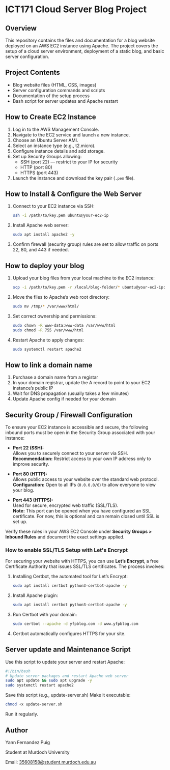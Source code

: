 # ICT171 Cloud Server Blog Project

## Overview
This repository contains the files and documentation for a blog website deployed on an AWS EC2 instance using Apache. The project covers the setup of a cloud server environment, deployment of a static blog, and basic server configuration.

## Project Contents
- Blog website files (HTML, CSS, images)
- Server configuration commands and scripts
- Documentation of the setup process
- Bash script for server updates and Apache restart

## How to Create EC2 Instance
1. Log in to the AWS Management Console.
2. Navigate to the EC2 service and launch a new instance.
3. Choose an Ubuntu Server AMI.
4. Select an instance type (e.g., t2.micro).
5. Configure instance details and add storage.
6. Set up Security Groups allowing:
   - SSH (port 22) — restrict to your IP for security
   - HTTP (port 80)
   - HTTPS (port 443)
7. Launch the instance and download the key pair (`.pem` file).

## How to Install & Configure the Web Server
1. Connect to your EC2 instance via SSH:
   ```bash
   ssh -i /path/to/key.pem ubuntu@your-ec2-ip

2.  Install Apache web server:
    ```bash
    sudo apt install apache2 -y

3.  Confirm firewall (security group) rules are set to allow traffic on ports 22, 80, and 443 if needed.

## How to deploy your blog
1.  Upload your blog files from your local machine to the EC2 instance:
    ```bash
    scp -i /path/to/key.pem -r /local/blog-folder/* ubuntu@your-ec2-ip:/tmp/

2.  Move the files to Apache’s web root directory:
    ```bash
    sudo mv /tmp/* /var/www/html/

3.  Set correct ownership and permissions:
    ```bash
    sudo chown -R www-data:www-data /var/www/html
    sudo chmod -R 755 /var/www/html

4.  Restart Apache to apply changes: 
    ```bash
    sudo systemctl restart apache2

## How to link a domain name
1.  Purchase a domain name from a registar
2.  In your domain registrar, update the A record to point to your EC2 instance’s public IP
3.  Wait for DNS propagation (usually takes a few minutes)
4.  Update Apache config if needed for your domain

## Security Group / Firewall Configuration

To ensure your EC2 instance is accessible and secure, the following inbound ports must be open in the Security Group associated with your instance:

- **Port 22 (SSH):**  
  Allows you to securely connect to your server via SSH.  
  **Recommendation:** Restrict access to your own IP address only to improve security.

- **Port 80 (HTTP):**  
  Allows public access to your website over the standard web protocol.  
  **Configuration:** Open to all IPs (`0.0.0.0/0`) to allow everyone to view your blog.

- **Port 443 (HTTPS):**  
  Used for secure, encrypted web traffic (SSL/TLS).  
  **Note:** This port can be opened when you have configured an SSL certificate. For now, this is optional and can remain closed until SSL is set up.

Verify these rules in your AWS EC2 Console under **Security Groups > Inbound Rules** and document the exact settings applied.

### How to enable SSL/TLS Setup with Let's Encrypt

For securing your website with HTTPS, you can use **Let’s Encrypt**, a free Certificate Authority that issues SSL/TLS certificates. The process involves:

1. Installing Certbot, the automated tool for Let’s Encrypt:  
   ```bash
   sudo apt install certbot python3-certbot-apache -y

2.  Install Apache plugin:
    ```bash
    sudo apt install certbot python3-certbot-apache -y

3.  Run Certbot with your domain:
    ```bash
    sudo certbot --apache -d yfpblog.com -d www.yfpblog.com

4.  Certbot automatically configures HTTPS for your site.

## Server update and Maintenance Script
Use this script to update your server and restart Apache:
```bash
#!/bin/bash
# Update server packages and restart Apache web server
sudo apt update && sudo apt upgrade -y
sudo systemctl restart apache2
```

Save this script (e.g., update-server.sh)
Make it executable:
```bash
chmod +x update-server.sh
```
Run it regularly.

## Author
Yann Fernandez Puig

Student at Murdoch University

Email: 35608158@student.murdoch.edu.au